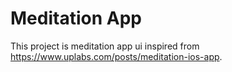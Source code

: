 # Meditation App

This project is meditation app ui inspired from https://www.uplabs.com/posts/meditation-ios-app.


